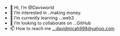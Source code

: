 - 👋 Hi, I’m @Davsworld
- 👀 I’m interested in ..making money.
- 🌱 I’m currently learning ...web3
- 💞️ I’m looking to collaborate on ...GitHub
- 📫 How to reach me ...davidmicah998@yahoo.com 

<!---
Davsworld/Davsworld is a ✨ special ✨ repository because its `README.md` (this file) appears on your GitHub profile.
You can click the Preview link to take a look at your changes.
--->
